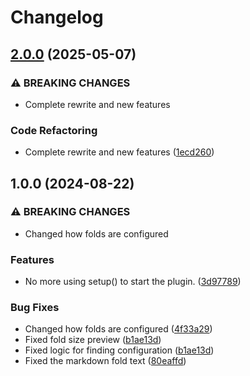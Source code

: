 # Changelog

## [2.0.0](https://github.com/OXY2DEV/foldtext.nvim/compare/v1.0.0...v2.0.0) (2025-05-07)


### ⚠ BREAKING CHANGES

* Complete rewrite and new features

### Code Refactoring

* Complete rewrite and new features ([1ecd260](https://github.com/OXY2DEV/foldtext.nvim/commit/1ecd260ff0ab7d74f39f03ca4dd38879d40874d4))

## 1.0.0 (2024-08-22)


### ⚠ BREAKING CHANGES

* Changed how folds are configured

### Features

* No more using setup() to start the plugin. ([3d97789](https://github.com/OXY2DEV/foldtext.nvim/commit/3d9778906435e17858810325c90d32ac914cd79b))


### Bug Fixes

* Changed how folds are configured ([4f33a29](https://github.com/OXY2DEV/foldtext.nvim/commit/4f33a2945fa33fd3c0504b4dd42256e529d8c7ae))
* Fixed fold size preview ([b1ae13d](https://github.com/OXY2DEV/foldtext.nvim/commit/b1ae13da305c725a1007986f9375afb546b0e037))
* Fixed logic for finding configuration ([b1ae13d](https://github.com/OXY2DEV/foldtext.nvim/commit/b1ae13da305c725a1007986f9375afb546b0e037))
* Fixed the markdown fold text ([80eaffd](https://github.com/OXY2DEV/foldtext.nvim/commit/80eaffd22ff79c226ee74c36d82c31dd204c7c27))
